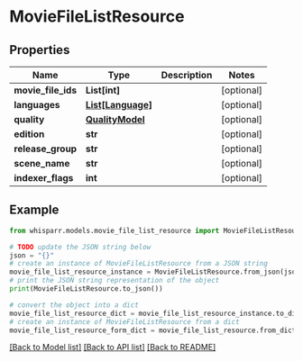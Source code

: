 # MovieFileListResource


## Properties

Name | Type | Description | Notes
------------ | ------------- | ------------- | -------------
**movie_file_ids** | **List[int]** |  | [optional] 
**languages** | [**List[Language]**](Language.md) |  | [optional] 
**quality** | [**QualityModel**](QualityModel.md) |  | [optional] 
**edition** | **str** |  | [optional] 
**release_group** | **str** |  | [optional] 
**scene_name** | **str** |  | [optional] 
**indexer_flags** | **int** |  | [optional] 

## Example

```python
from whisparr.models.movie_file_list_resource import MovieFileListResource

# TODO update the JSON string below
json = "{}"
# create an instance of MovieFileListResource from a JSON string
movie_file_list_resource_instance = MovieFileListResource.from_json(json)
# print the JSON string representation of the object
print(MovieFileListResource.to_json())

# convert the object into a dict
movie_file_list_resource_dict = movie_file_list_resource_instance.to_dict()
# create an instance of MovieFileListResource from a dict
movie_file_list_resource_form_dict = movie_file_list_resource.from_dict(movie_file_list_resource_dict)
```
[[Back to Model list]](../README.md#documentation-for-models) [[Back to API list]](../README.md#documentation-for-api-endpoints) [[Back to README]](../README.md)


